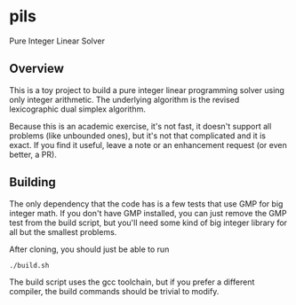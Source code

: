 # pils
Pure Integer Linear Solver

## Overview
This is a toy project to build a pure integer linear programming solver using only integer arithmetic.  The underlying algorithm is the revised lexicographic dual simplex algorithm.

Because this is an academic exercise, it's not fast, it doesn't support all problems (like unbounded ones), but it's not that complicated and it is exact.  If you find it useful, leave a note or an enhancement request (or even better, a PR).

## Building
The only dependency that the code has is a few tests that use GMP for big integer math.  If you don't have GMP installed, you can just remove the GMP test from the build script, but you'll need some kind of big integer library for all but the smallest problems.

After cloning, you should just be able to run
```
./build.sh
```
The build script uses the gcc toolchain, but if you prefer a different compiler, the build commands should be trivial to modify.
